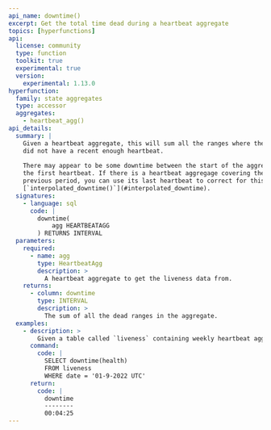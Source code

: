 ```yaml
---
api_name: downtime()
excerpt: Get the total time dead during a heartbeat aggregate
topics: [hyperfunctions]
api:
  license: community
  type: function
  toolkit: true
  experimental: true
  version:
    experimental: 1.13.0
hyperfunction:
  family: state aggregates
  type: accessor
  aggregates:
    - heartbeat_agg()
api_details:
  summary: |
    Given a heartbeat aggregate, this will sum all the ranges where the system
    did not have a recent enough heartbeat.
    
    There may appear to be some downtime between the start of the aggregate and
    the first heartbeat. If there is a heartbeat aggregage covering the
    previous period, you can use its last heartbeat to correct for this using
    [`interpolated_downtime()`](#interpolated_downtime).
  signatures:
    - language: sql
      code: |
        downtime(
            agg HEARTBEATAGG
        ) RETURNS INTERVAL
  parameters:
    required:
      - name: agg
        type: HeartbeatAgg
        description: >
          A heartbeat aggregate to get the liveness data from.
    returns:
      - column: downtime
        type: INTERVAL
        description: >
          The sum of all the dead ranges in the aggregate.
  examples:
    - description: >
        Given a table called `liveness` containing weekly heartbeat aggregates in column `health` with timestamp column `date`, we can use the following to get the total downtime of the system during the week of Jan 9, 2022.
      command:
        code: |
          SELECT downtime(health)
          FROM liveness
          WHERE date = '01-9-2022 UTC'
      return:
        code: |
          downtime     
          --------
          00:04:25
---
```

